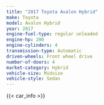 ```yaml
---
title: "2017 Toyota Avalon Hybrid"
make: Toyota
model: Avalon Hybrid
year: 2017
engine-fuel-type: regular unleaded
engine-hp: 200
engine-cylinders: 4
transmission-type: Automatic
driven-wheels: Front wheel drive
number-of-doors: 4
market-category: Hybrid
vehicle-size: Midsize
vehicle-style: Sedan
---
```


{{< car_info >}}
